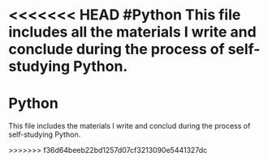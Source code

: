 <<<<<<< HEAD
#Python
This file includes all the materials I write and conclude during the process of self-studying Python.
=======
# Python
<p>This file includes the materials I write and conclud during the process of self-studying Python.</p>
>>>>>>> f36d64beeb22bd1257d07cf3213090e5441327dc
